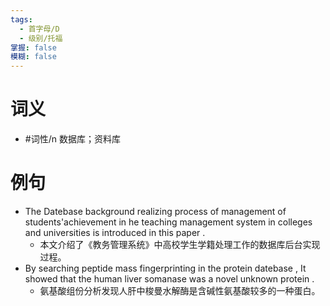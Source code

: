 ```yaml
---
tags:
  - 首字母/D
  - 级别/托福
掌握: false
模糊: false
---
```

# 词义
- #词性/n  数据库；资料库
# 例句
- The Datebase background realizing process of management of students'achievement in he teaching management system in colleges and universities is introduced in this paper .
	- 本文介绍了《教务管理系统》中高校学生学籍处理工作的数据库后台实现过程。
- By searching peptide mass fingerprinting in the protein datebase , It showed that the human liver somanase was a novel unknown protein .
	- 氨基酸组份分析发现人肝中梭曼水解酶是含碱性氨基酸较多的一种蛋白。
